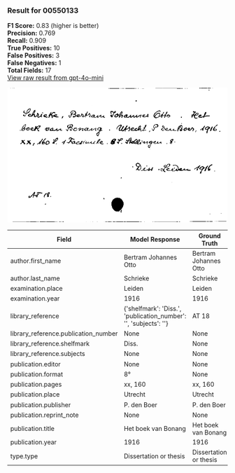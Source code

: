### Result for 00550133
**F1 Score:** 0.83 (higher is better)<br>**Precision:** 0.769<br>**Recall:** 0.909<br>**True Positives:** 10<br>**False Positives:** 3<br>**False Negatives:** 1<br>**Total Fields:** 17<br>[View raw result from gpt-4o-mini](https://github.com/RISE-UNIBAS/humanities_data_benchmark/blob/main/results/2025-09-02/T0164/request_T0164_00550133.json)

<img src="https://github.com/RISE-UNIBAS/humanities_data_benchmark/blob/main/benchmarks/zettelkatalog/images/00550133.jpg?raw=true" alt="00550133" width="600px">

| Field | Model Response | Ground Truth | Fuzzy Score | Match |
|-------|----------------|--------------|-------------|-------|
| author.first_name | Bertram Johannes Otto | Bertram Johannes Otto | 1.000 | ✅ |
| author.last_name | Schrieke | Schrieke | 1.000 | ✅ |
| examination.place | Leiden | Leiden | 1.000 | ✅ |
| examination.year | 1916 | 1916 | 1.000 | ✅ |
| library_reference | {'shelfmark': 'Diss.', 'publication_number': '', 'subjects': ''} | AT 18 | 0.000 | ❌ |
| library_reference.publication_number | None | None | 1.000 | ✅ |
| library_reference.shelfmark | Diss. | None | 0.000 | ❌ |
| library_reference.subjects | None | None | 1.000 | ✅ |
| publication.editor | None | None | 1.000 | ✅ |
| publication.format | 8° | None | 0.000 | ❌ |
| publication.pages | xx, 160 | xx, 160 | 1.000 | ✅ |
| publication.place | Utrecht | Utrecht | 1.000 | ✅ |
| publication.publisher | P. den Boer | P. den Boer | 1.000 | ✅ |
| publication.reprint_note | None | None | 1.000 | ✅ |
| publication.title | Het boek van Bonang | Het boek van Bonang | 1.000 | ✅ |
| publication.year | 1916 | 1916 | 1.000 | ✅ |
| type.type | Dissertation or thesis | Dissertation or thesis | 1.000 | ✅ |
